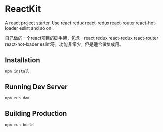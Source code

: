 # ReactKit
A react project starter.
Use react redux react-redux react-router react-hot-loader eslint and so on.

自己做的一个react项目的脚手架，包含：react redux react-redux react-router react-hot-loader eslint等。功能非常少，但是适合做集成用。

## Installation

```bash
npm install
```

## Running Dev Server

```bash
npm run dev
```

## Building Production

```bash
npm run build
```
